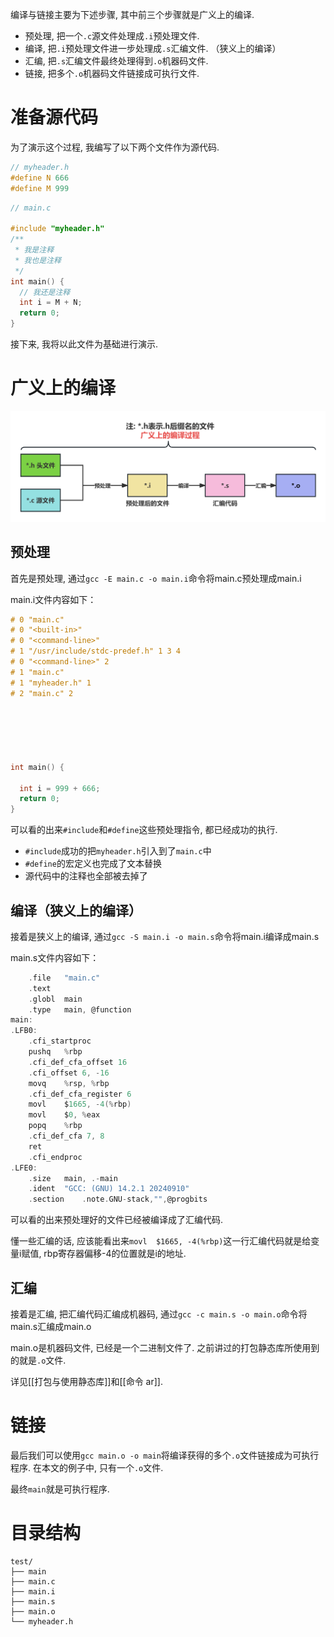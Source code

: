 
编译与链接主要为下述步骤, 其中前三个步骤就是广义上的编译. 

- 预处理, 把一个```.c```源文件处理成```.i```预处理文件. 
- 编译, 把```.i```预处理文件进一步处理成```.s```汇编文件. （狭义上的编译）
- 汇编, 把```.s```汇编文件最终处理得到```.o```机器码文件. 
- 链接, 把多个```.o```机器码文件链接成可执行文件. 

# 准备源代码

为了演示这个过程, 我编写了以下两个文件作为源代码. 

```h
// myheader.h
#define N 666
#define M 999
```

```c
// main.c

#include "myheader.h"
/**
 * 我是注释
 * 我也是注释
 */
int main() {
  // 我还是注释
  int i = M + N;
  return 0;
}
```

接下来, 我将以此文件为基础进行演示. 

# 广义上的编译

![广义上的编译过程](../assets/202501070001.png "广义上的编译过程")

## 预处理

首先是预处理, 通过```gcc -E main.c -o main.i```命令将main.c预处理成main.i

main.i文件内容如下：

```c
# 0 "main.c"
# 0 "<built-in>"
# 0 "<command-line>"
# 1 "/usr/include/stdc-predef.h" 1 3 4
# 0 "<command-line>" 2
# 1 "main.c"
# 1 "myheader.h" 1
# 2 "main.c" 2






int main() {

  int i = 999 + 666;
  return 0;
}
```

可以看的出来```#include```和```#define```这些预处理指令, 都已经成功的执行. 

- ```#include```成功的把```myheader.h```引入到了```main.c```中
- ```#define```的宏定义也完成了文本替换
- 源代码中的注释也全部被去掉了


## 编译（狭义上的编译）


接着是狭义上的编译, 通过```gcc -S main.i -o main.s```命令将main.i编译成main.s

main.s文件内容如下：

```c
	.file	"main.c"
	.text
	.globl	main
	.type	main, @function
main:
.LFB0:
	.cfi_startproc
	pushq	%rbp
	.cfi_def_cfa_offset 16
	.cfi_offset 6, -16
	movq	%rsp, %rbp
	.cfi_def_cfa_register 6
	movl	$1665, -4(%rbp)
	movl	$0, %eax
	popq	%rbp
	.cfi_def_cfa 7, 8
	ret
	.cfi_endproc
.LFE0:
	.size	main, .-main
	.ident	"GCC: (GNU) 14.2.1 20240910"
	.section	.note.GNU-stack,"",@progbits
```

可以看的出来预处理好的文件已经被编译成了汇编代码. 

懂一些汇编的话, 应该能看出来```movl	$1665, -4(%rbp)```这一行汇编代码就是给变量i赋值, rbp寄存器偏移-4的位置就是i的地址. 


## 汇编

接着是汇编, 把汇编代码汇编成机器码, 通过```gcc -c main.s -o main.o```命令将main.s汇编成main.o

main.o是机器码文件, 已经是一个二进制文件了. 之前讲过的打包静态库所使用到的就是```.o```文件. 

详见[[打包与使用静态库]]和[[命令 ar]].


# 链接

最后我们可以使用```gcc main.o -o main```将编译获得的多个```.o```文件链接成为可执行程序. 在本文的例子中, 只有一个```.o```文件. 

最终```main```就是可执行程序. 



# 目录结构

```
test/
├── main
├── main.c
├── main.i
├── main.s
├── main.o
└── myheader.h
```


